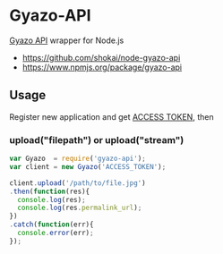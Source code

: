 # Gyazo-API

[Gyazo API](https://gyazo.com/api/docs) wrapper for Node.js

- https://github.com/shokai/node-gyazo-api
- https://www.npmjs.org/package/gyazo-api


## Usage

Register new application and get [ACCESS TOKEN](https://gyazo.com/oauth/applications), then

### upload("filepath") or upload("stream")

```javascript
var Gyazo  = require('gyazo-api');
var client = new Gyazo('ACCESS_TOKEN');

client.upload('/path/to/file.jpg')
.then(function(res){
  console.log(res);
  console.log(res.permalink_url);
})
.catch(function(err){
  console.error(err);
});
```

